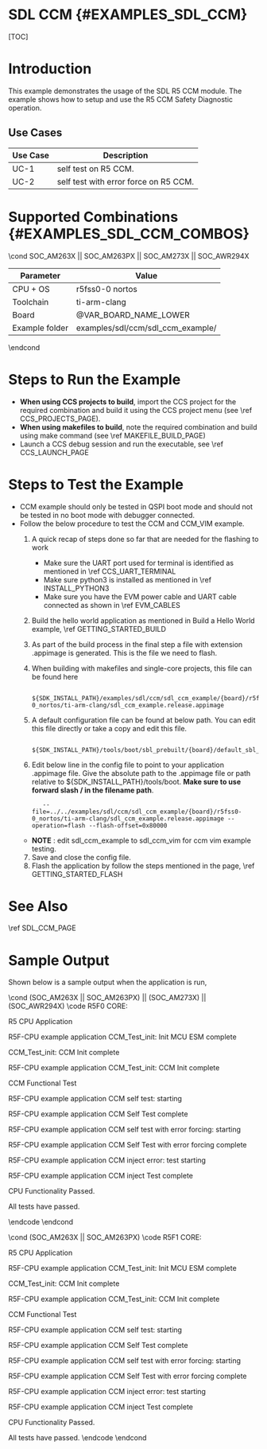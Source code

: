 # SDL CCM {#EXAMPLES_SDL_CCM}

[TOC]

# Introduction

This example demonstrates the usage of the SDL R5 CCM module. The example shows how to setup and use the R5 CCM Safety Diagnostic operation.

Use Cases
---------

 Use Case | Description
 ---------|------------
 UC-1     | self test on R5 CCM.
 UC-2     | self test with error force on R5 CCM.


# Supported Combinations {#EXAMPLES_SDL_CCM_COMBOS}

\cond SOC_AM263X || SOC_AM263PX || SOC_AM273X || SOC_AWR294X

 Parameter      | Value
 ---------------|-----------
 CPU + OS       | r5fss0-0 nortos
 Toolchain      | ti-arm-clang
 Board          | @VAR_BOARD_NAME_LOWER
 Example folder | examples/sdl/ccm/sdl_ccm_example/

\endcond

# Steps to Run the Example

- **When using CCS projects to build**, import the CCS project for the required combination
  and build it using the CCS project menu (see \ref CCS_PROJECTS_PAGE).
- **When using makefiles to build**, note the required combination and build using
  make command (see \ref MAKEFILE_BUILD_PAGE)
- Launch a CCS debug session and run the executable, see \ref CCS_LAUNCH_PAGE

# Steps to Test the Example

- CCM example should only be tested in QSPI boot mode and should not be tested in no boot mode with debugger connected.
- Follow the below procedure to test the CCM and CCM_VIM example.
  1. A quick recap of steps done so far that are needed for the flashing to work
     - Make sure the UART port used for terminal is identified as mentioned in \ref CCS_UART_TERMINAL
     - Make sure python3 is installed as mentioned in \ref INSTALL_PYTHON3
     - Make sure you have the EVM power cable and UART cable connected as shown in \ref EVM_CABLES
  2. Build the hello world application as mentioned in Build a Hello World example, \ref GETTING_STARTED_BUILD
  3. As part of the build process in the final step a file with extension .appimage is generated. This is the file we need to flash.
  4. When building with makefiles and single-core projects, this file can be found here

			${SDK_INSTALL_PATH}/examples/sdl/ccm/sdl_ccm_example/{board}/r5fss0-0_nortos/ti-arm-clang/sdl_ccm_example.release.appimage

  5. A default configuration file can be found at below path. You can edit this file directly or take a copy and edit this file.

			${SDK_INSTALL_PATH}/tools/boot/sbl_prebuilt/{board}/default_sbl_qspi.cfg

  6. Edit below line in the config file to point to your application .appimage file. Give the absolute path to the .appimage file
    or path relative to ${SDK_INSTALL_PATH}/tools/boot. **Make sure to use forward slash / in the filename path**.

			--file=../../examples/sdl/ccm/sdl_ccm_example/{board}/r5fss0-0_nortos/ti-arm-clang/sdl_ccm_example.release.appimage --operation=flash --flash-offset=0x80000

	- **NOTE** : edit sdl_ccm_example to sdl_ccm_vim for ccm vim example testing.
  7. Save and close the config file.
  8. Flash the application by follow the steps mentioned in the page, \ref GETTING_STARTED_FLASH

# See Also

\ref SDL_CCM_PAGE

# Sample Output

Shown below is a sample output when the application is run,

\cond (SOC_AM263X || SOC_AM263PX) || (SOC_AM273X) || (SOC_AWR294X)
\code
R5F0 CORE:

R5 CPU Application

R5F-CPU example application CCM_Test_init: Init MCU ESM complete

CCM_Test_init: CCM Init complete

R5F-CPU example application CCM_Test_init: CCM Init complete

CCM Functional Test

R5F-CPU example application CCM self test: starting

R5F-CPU example application CCM Self Test complete

R5F-CPU example application CCM self test with error forcing: starting

R5F-CPU example application CCM Self Test with error forcing complete

R5F-CPU example application CCM inject  error: test starting

R5F-CPU example application CCM inject Test complete

CPU Functionality Passed.

All tests have passed.

\endcode
\endcond

\cond (SOC_AM263X || SOC_AM263PX)
\code
R5F1 CORE:

R5 CPU Application

R5F-CPU example application CCM_Test_init: Init MCU ESM complete

CCM_Test_init: CCM Init complete

R5F-CPU example application CCM_Test_init: CCM Init complete

CCM Functional Test

R5F-CPU example application CCM self test: starting

R5F-CPU example application CCM Self Test complete

R5F-CPU example application CCM self test with error forcing: starting

R5F-CPU example application CCM Self Test with error forcing complete

R5F-CPU example application CCM inject  error: test starting

R5F-CPU example application CCM inject Test complete

CPU Functionality Passed.

All tests have passed.
\endcode
\endcond